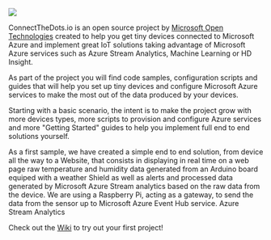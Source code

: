 ![](https://github.com/MSOpenTech/connectthedots/blob/master/Wiki/Images/CTD-logo-v5-02.png)

ConnectTheDots.io is an open source project by <a href="http://msopentech.com">Microsoft Open Technologies</a> created to help you get tiny devices connected to Microsoft Azure and implement great IoT solutions taking advantage of Microsoft Azure services such as Azure Stream Analytics, Machine Learning or HD Insight.

As part of the project you will find code samples, configuration scripts and guides that will help you set up tiny devices and configure Microsoft Azure services to make the most out of the data produced by your devices.

Starting with a basic scenario, the intent is to make the project grow with more devices types, more scripts to provision and configure Azure services and more "Getting Started" guides to help you implement full end to end solutions yourself.

As a first sample, we have created a simple end to end solution, from device all the way to a Website, that consists in displaying in real time on a web page raw temperature and humidity data generated from an Arduino board equiped with a weather Shield as well as alerts and processed data generated by Microsoft Azure Stream analytics based on the raw data from the device.
We are using a Raspberry Pi, acting as a gateway, to send the data from the sensor up to Microsoft Azure Event Hub service.
Azure Stream Analytics 

Check out the <a href="https://github.com/MSOpenTech/connectthedots/wiki">Wiki</a> to try out your first project!
